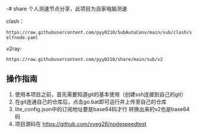-# share
个人测速节点分享，此项目为自家电脑测速

clash：

`https://raw.githubusercontent.com/pyy0210/SubAutoConv/main/sub/clash/selfnode.yaml`

v2ray:

`https://raw.githubusercontent.com/pyy0210/share/main/sub/v2`


## 操作指南
1. 使用本项目之前，首先需要知道git的基本使用（创建ssh连接到自己的git）
2. 在git连通自己的仓库后，点击go.bat即可运行并上传至自己的仓库
3. lite_config.json中的订阅地址要是base64码才行
转换出来的v2也是base64码
4. 项目源码在
   https://github.com/vveg26/nodespeedtest
